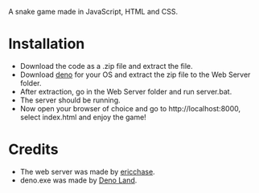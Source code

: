 A snake game made in JavaScript, HTML and CSS.

# Installation

- Download the code as a .zip file and extract the file.
- Download [deno](https://github.com/denoland/deno/releases/tag/v1.22.0) for your OS and extract the zip file to the Web Server folder.
- After extraction, go in the Web Server folder and run server.bat.
- The server should be running. 
- Now open your browser of choice and go to http://localhost:8000, select index.html and enjoy the game!

# Credits
- The web server was made by [ericchase](https://github.com/ericchase/tool--basic-web-server).
- deno.exe was made by [Deno Land](https://github.com/denoland/deno/releases/tag/v1.22.0).
